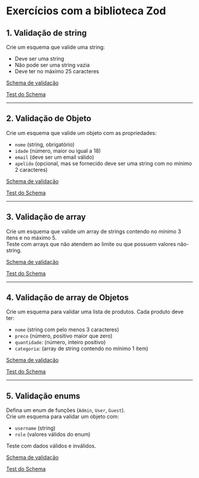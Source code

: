 # Exercícios com a biblioteca Zod

## 1. Validação de string
Crie um esquema que valide uma string:
- Deve ser uma string
- Não pode ser uma string vazia
- Deve ter no máximo 25 caracteres

[Schema de validação](src/lesson_001.ts)

[Test do Schema](src/__test__/lesson_001.test.ts)

---

## 2. Validação de Objeto
Crie um esquema que valide um objeto com as propriedades:
- `nome` (string, obrigatório)
- `idade` (número, maior ou igual a 18)
- `email` (deve ser um email válido)
- `apelido` (opcional, mas se fornecido deve ser uma string com no mínimo 2 caracteres)

[Schema de validação](src/lesson_002.ts)

[Test do Schema](src/__test__/lesson_002.test.ts)

---

## 3. Validação de array
Crie um esquema que valide um array de strings contendo no mínimo 3 itens e no máximo 5.  
Teste com arrays que não atendem ao limite ou que possuem valores não-string.

[Schema de validação](src/lesson_003.ts)

[Test do Schema](src/__test__/lesson_003.test.ts)

---

## 4. Validação de array de Objetos
Crie um esquema para validar uma lista de produtos. Cada produto deve ter:

- `nome` (string com pelo menos 3 caracteres)
- `preco` (número, positivo maior que zero)
- `quantidade`: (número, inteiro positivo)
- `categoria`: (array de string  contendo no mínimo 1 item)

[Schema de validação](src/lesson_004.ts)

[Test do Schema](src/__test__/lesson_004.test.ts)

---

## 5. Validação enums
Defina um enum de funções (`Admin`, `User`, `Guest`).  
Crie um esquema para validar um objeto com:
- `username` (string)
- `role` (valores válidos do enum)

Teste com dados válidos e inválidos.

[Schema de validação](src/lesson_005.ts)

[Test do Schema](src/__test__/lesson_005.test.ts)


